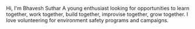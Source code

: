 Hi, I'm Bhavesh Suthar
A young enthusiast looking for opportunities to learn together, work together, build together, improvise together, grow together.
I love volunteering for environment safety programs and campaigns.

